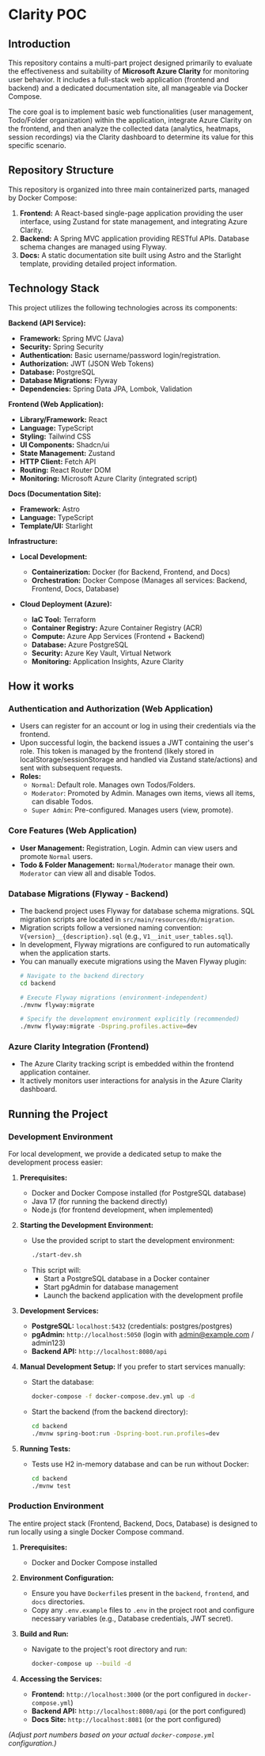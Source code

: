 # Clarity POC

## Introduction

This repository contains a multi-part project designed primarily to evaluate the effectiveness and suitability of **Microsoft Azure Clarity** for monitoring user behavior. It includes a full-stack web application (frontend and backend) and a dedicated documentation site, all manageable via Docker Compose.

The core goal is to implement basic web functionalities (user management, Todo/Folder organization) within the application, integrate Azure Clarity on the frontend, and then analyze the collected data (analytics, heatmaps, session recordings) via the Clarity dashboard to determine its value for this specific scenario.

## Repository Structure

This repository is organized into three main containerized parts, managed by Docker Compose:

1.  **Frontend:** A React-based single-page application providing the user interface, using Zustand for state management, and integrating Azure Clarity.
2.  **Backend:** A Spring MVC application providing RESTful APIs. Database schema changes are managed using Flyway.
3.  **Docs:** A static documentation site built using Astro and the Starlight template, providing detailed project information.

## Technology Stack

This project utilizes the following technologies across its components:

**Backend (API Service):**

* **Framework:** Spring MVC (Java)
* **Security:** Spring Security
* **Authentication:** Basic username/password login/registration.
* **Authorization:** JWT (JSON Web Tokens)
* **Database:** PostgreSQL
* **Database Migrations:** Flyway
* **Dependencies:** Spring Data JPA, Lombok, Validation

**Frontend (Web Application):**

* **Library/Framework:** React
* **Language:** TypeScript
* **Styling:** Tailwind CSS
* **UI Components:** Shadcn/ui
* **State Management:** Zustand
* **HTTP Client:** Fetch API
* **Routing:** React Router DOM
* **Monitoring:** Microsoft Azure Clarity (integrated script)

**Docs (Documentation Site):**

* **Framework:** Astro
* **Language:** TypeScript
* **Template/UI:** Starlight

**Infrastructure:**

* **Local Development:**
  * **Containerization:** Docker (for Backend, Frontend, and Docs)
  * **Orchestration:** Docker Compose (Manages all services: Backend, Frontend, Docs, Database)
  
* **Cloud Deployment (Azure):**
  * **IaC Tool:** Terraform
  * **Container Registry:** Azure Container Registry (ACR)
  * **Compute:** Azure App Services (Frontend + Backend)
  * **Database:** Azure PostgreSQL
  * **Security:** Azure Key Vault, Virtual Network
  * **Monitoring:** Application Insights, Azure Clarity

## How it works

### Authentication and Authorization (Web Application)

* Users can register for an account or log in using their credentials via the frontend.
* Upon successful login, the backend issues a JWT containing the user's role. This token is managed by the frontend (likely stored in localStorage/sessionStorage and handled via Zustand state/actions) and sent with subsequent requests.
* **Roles:**
    * `Normal`: Default role. Manages own Todos/Folders.
    * `Moderator`: Promoted by Admin. Manages own items, views all items, can disable Todos.
    * `Super Admin`: Pre-configured. Manages users (view, promote).

### Core Features (Web Application)

* **User Management:** Registration, Login. Admin can view users and promote `Normal` users.
* **Todo & Folder Management:** `Normal`/`Moderator` manage their own. `Moderator` can view all and disable Todos.

### Database Migrations (Flyway - Backend)

* The backend project uses Flyway for database schema migrations. SQL migration scripts are located in `src/main/resources/db/migration`.
* Migration scripts follow a versioned naming convention: `V{version}__{description}.sql` (e.g., `V1__init_user_tables.sql`).
* In development, Flyway migrations are configured to run automatically when the application starts.
* You can manually execute migrations using the Maven Flyway plugin:
  ```bash
  # Navigate to the backend directory
  cd backend
  
  # Execute Flyway migrations (environment-independent)
  ./mvnw flyway:migrate
  
  # Specify the development environment explicitly (recommended)
  ./mvnw flyway:migrate -Dspring.profiles.active=dev
  ```

### Azure Clarity Integration (Frontend)

* The Azure Clarity tracking script is embedded within the frontend application container.
* It actively monitors user interactions for analysis in the Azure Clarity dashboard.

## Running the Project

### Development Environment 

For local development, we provide a dedicated setup to make the development process easier:

1. **Prerequisites:**
   * Docker and Docker Compose installed (for PostgreSQL database)
   * Java 17 (for running the backend directly)
   * Node.js (for frontend development, when implemented)

2. **Starting the Development Environment:**
   * Use the provided script to start the development environment:
     ```bash
     ./start-dev.sh
     ```
   * This script will:
     * Start a PostgreSQL database in a Docker container
     * Start pgAdmin for database management
     * Launch the backend application with the development profile
     
3. **Development Services:**
   * **PostgreSQL:** `localhost:5432` (credentials: postgres/postgres)
   * **pgAdmin:** `http://localhost:5050` (login with admin@example.com / admin123)
   * **Backend API:** `http://localhost:8080/api`

4. **Manual Development Setup:**
   If you prefer to start services manually:
   * Start the database:
     ```bash
     docker-compose -f docker-compose.dev.yml up -d
     ```
   * Start the backend (from the backend directory):
     ```bash
     cd backend
     ./mvnw spring-boot:run -Dspring-boot.run.profiles=dev
     ```

5. **Running Tests:**
   * Tests use H2 in-memory database and can be run without Docker:
     ```bash
     cd backend
     ./mvnw test
     ```

### Production Environment

The entire project stack (Frontend, Backend, Docs, Database) is designed to run locally using a single Docker Compose command.

1. **Prerequisites:**
   * Docker and Docker Compose installed
   
2. **Environment Configuration:**
   * Ensure you have `Dockerfile`s present in the `backend`, `frontend`, and `docs` directories.
   * Copy any `.env.example` files to `.env` in the project root and configure necessary variables (e.g., Database credentials, JWT secret).
   
3. **Build and Run:**
   * Navigate to the project's root directory and run:
     ```bash
     docker-compose up --build -d
     ```
     
4. **Accessing the Services:**
   * **Frontend:** `http://localhost:3000` (or the port configured in `docker-compose.yml`)
   * **Backend API:** `http://localhost:8080/api` (or the port configured)
   * **Docs Site:** `http://localhost:8081` (or the port configured)

*(Adjust port numbers based on your actual `docker-compose.yml` configuration.)*
